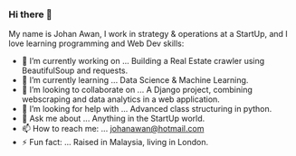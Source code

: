 ### Hi there 👋

My name is Johan Awan, I work in strategy & operations at a StartUp, and I love learning programming and Web Dev skills:

- 🔭 I’m currently working on ... Building a Real Estate crawler using BeautifulSoup and requests.
- 🌱 I’m currently learning ... Data Science & Machine Learning.
- 👯 I’m looking to collaborate on ... A Django project, combining webscraping and data analytics in a web application.
- 🤔 I’m looking for help with ... Advanced class structuring in python.
- 💬 Ask me about ... Anything in the StartUp world.
- 📫 How to reach me: ... johanawan@hotmail.com
- ⚡ Fun fact: ... Raised in Malaysia, living in London.
